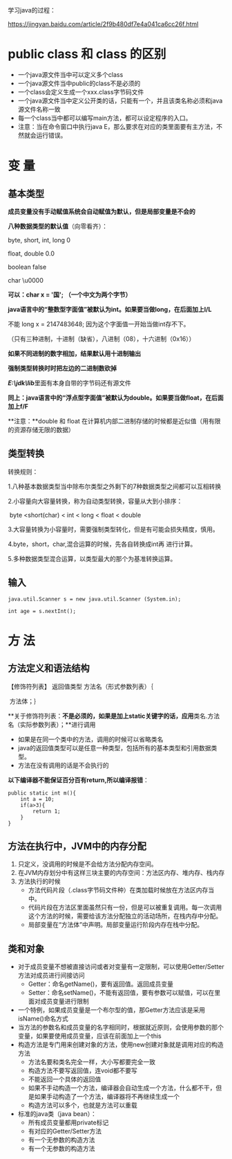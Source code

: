 学习java的过程：

<https://jingyan.baidu.com/article/2f9b480df7e4a041ca6cc26f.html>



# public class 和 class 的区别

- 一个java源文件当中可以定义多个class
- 一个java源文件当中public的class不是必须的
- 一个class会定义生成一个xxx.class字节码文件
- 一个java源文件当中定义公开类的话，只能有一个，并且该类名称必须和java源文件名称一致
- 每一个class当中都可以编写main方法，都可以设定程序的入口。
- 注意：当在命令窗口中执行java E，那么要求在对应的类里面要有主方法，不然就会运行错误。




# 变 量

## 基本类型

**成员变量没有手动赋值系统会自动赋值为默认，但是局部变量是不会的**

**八种数据类型的默认值**（向零看齐）：

byte, short, int, long			0

float, double 				0.0

boolean						false

char						\u0000

**可以：char x = '国'; （一个中文为两个字节）**

**java语言中的“整数型字面值”被默认为int。如果要当做long，在后面加上l/L**

不能  long x = 2147483648; 因为这个字面值一开始当做int存不下。

（只有三种进制，十进制（缺省），八进制（08），十六进制（0x16））

**如果不同进制的数字相加，结果默认用十进制输出**

**强制类型转换时时把左边的二进制数砍掉**

***E:\jdk\lib***里面有本身自带的字节码还有源文件

**同上：java语言中的“浮点型字面值”被默认为double。如果要当做float，在后面加上f/F**

**注意：**double 和 float 在计算机内部二进制存储的时候都是近似值（用有限的资源存储无限的数据）



## 类型转换

转换规则：

1.八种基本数据类型当中除布尔类型之外剩下的7种数据类型之间都可以互相转换

2.小容量向大容量转换，称为自动类型转换，容量从大到小排序：

​	byte <short(char) < int < long < float < double 

3.大容量转换为小容量时，需要强制类型转化，但是有可能会损失精度，慎用。

4.byte，short，char,混合运算的时候，先各自转换成int再 进行计算。

5.多种数据类型混合运算，以类型最大的那个为基准转换运算。



## 输入

`java.util.Scanner s = new java.util.Scanner (System.in);`

`int age = s.nextInt();`



# 方 法

## 方法定义和语法结构

【修饰符列表】 返回值类型  方法名（形式参数列表）｛

​	方法体；｝

**关于修饰符列表：**不是必须的，如果是加上static关键字的话，应用**类名.方法名（实际参数列表）；**进行调用

- 如果是在同一个类中的方法，调用的时候可以省略类名
- java的返回值类型可以是任意一种类型，包括所有的基本类型和引用数据类型。
- 方法在没有调用的话是不会执行的


**以下编译器不能保证百分百有return,所以编译报错**：

```
public static int m(){
    int a = 10;
    if(a>3){
        return 1;
    }
}
```



## 方法在执行中，JVM中的内存分配

1. 只定义，没调用的时候是不会给方法分配内存空间。
2. 在JVM内存划分中有这样三块主要的内存空间：方法区内存、堆内存、栈内存
3. 方法执行的时候
   - 方法代码片段（.class字节码文件种）在类加载时候放在方法区内存当中。
   - 代码片段在方法区里面虽然只有一份，但是可以被重复调用。每一次调用这个方法的时候，需要给该方法分配独立的活动场所，在栈内存中分配。
   - 局部变量在“方法体”中声明。局部变量运行阶段内存在栈中分配。





## 类和对象

- 对于成员变量不想被直接访问或者对变量有一定限制，可以使用Getter/Setter方法对成员进行间接访问
  - Getter：命名getName()，要有返回值。返回成员变量
  - Setter：命名setName()，不能有返回值，要有参数可以赋值，可以在里面对成员变量进行限制
- 一个特例，如果成员变量是一个布尔型的值，那Getter方法应该是采用isName()命名方式
- 当方法的参数名和成员变量的名字相同时，根据就近原则，会使用参数的那个变量，如果要使用成员变量，应该在前面加上一个this
- 构造方法是专门用来创建对象的方法，使用new创建对象就是调用对应的构造方法
  - 方法名要和类名完全一样，大小写都要完全一致
  - 构造方法不要写返回值，连void都不要写
  - 不能返回一个具体的返回值
  - 如果不手动构造一个方法，编译器会自动生成一个方法，什么都不干，但是如果手动构造了一个方法，编译器将不再继续生成一个
  - 构造方法可以多个，也就是方法可以重载
- 标准的java类（java bean）：
  - 所有成员变量都用private标记
  - 有对应的Getter/Setter方法
  - 有一个无参数的构造方法
  - 有一个无参数的构造方法



